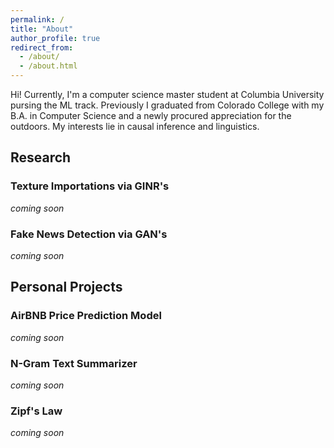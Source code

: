 ```yaml
---
permalink: /
title: "About"
author_profile: true
redirect_from: 
  - /about/
  - /about.html
---
```

Hi! Currently, I'm a computer science master student at Columbia University pursing the ML track. Previously I graduated from Colorado College with my B.A. in Computer Science and a newly procured appreciation for the outdoors. My interests lie in causal inference and linguistics.

## Research
### Texture Importations via GINR's
*coming soon*
### Fake News Detection via GAN's
*coming soon*

## Personal Projects
### AirBNB Price Prediction Model
*coming soon*
### N-Gram Text Summarizer
*coming soon*
### Zipf's Law
*coming soon*
